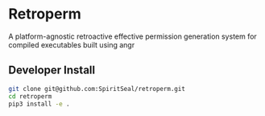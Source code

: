 # Retroperm
A platform-agnostic retroactive effective permission generation system for compiled executables built using angr

## Developer Install
```sh 
git clone git@github.com:SpiritSeal/retroperm.git
cd retroperm
pip3 install -e .
```

